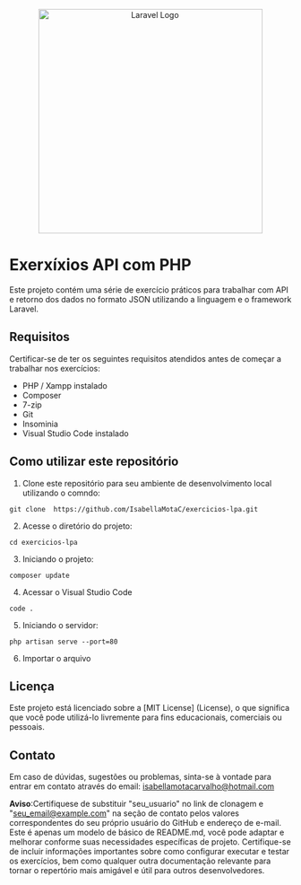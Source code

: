 <p align="center"><a href="https://laravel.com" target="_blank"><img src="https://raw.githubusercontent.com/laravel/art/master/logo-lockup/5%20SVG/2%20CMYK/1%20Full%20Color/laravel-logolockup-cmyk-red.svg" width="400" alt="Laravel Logo"></a></p>

# Exerxíxios API com PHP
Este projeto contém uma série de exercício práticos para trabalhar com API e retorno dos dados no formato JSON utilizando a linguagem e o framework Laravel.

## Requisitos
Certificar-se de ter os seguintes requisitos atendidos antes de começar a trabalhar nos exercícios:
* PHP / Xampp instalado
* Composer
* 7-zip
* Git
* Insominia 
* Visual Studio Code instalado
## Como utilizar este repositório
1. Clone este repositório para seu ambiente de desenvolvimento local utilizando o comndo:
```
git clone  https://github.com/IsabellaMotaC/exercicios-lpa.git
```
2.  Acesse o diretório do projeto:
```
cd exercicios-lpa
```
3. Iniciando o projeto:
```
composer update
```
4. Acessar o Visual Studio Code
```
code .
```
5.  Iniciando o servidor:
```
php artisan serve --port=80
```
6. Importar o arquivo 

## Licença
Este projeto está licenciado sobre a [MIT License] (License), o que significa que você pode utilizá-lo livremente para fins educacionais, comerciais ou pessoais.

## Contato
Em caso de dúvidas, sugestões ou problemas, sinta-se à vontade para entrar em contato através do email: isabellamotacarvalho@hotmail.com 

**Aviso**:Certifiquese de substituir "seu_usuario" no link de clonagem e "seu_email@example.com" na seção de contato pelos valores correspondentes do seu próprio usuário do GitHub e endereço de e-mail.
Este é apenas um modelo de básico de README.md, você pode adaptar e melhorar conforme suas necessidades específicas de projeto. Certifique-se de incluir informações importantes sobre como configurar executar e testar os exercícios, bem como qualquer outra documentação relevante para tornar o repertório mais amigável e útil para outros desenvolvedores.
